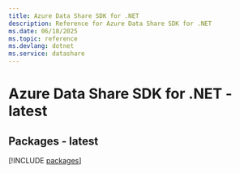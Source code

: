 ```yaml
---
title: Azure Data Share SDK for .NET
description: Reference for Azure Data Share SDK for .NET
ms.date: 06/18/2025
ms.topic: reference
ms.devlang: dotnet
ms.service: datashare
---
```

# Azure Data Share SDK for .NET - latest
## Packages - latest
[!INCLUDE [packages](data-share-index.md)]